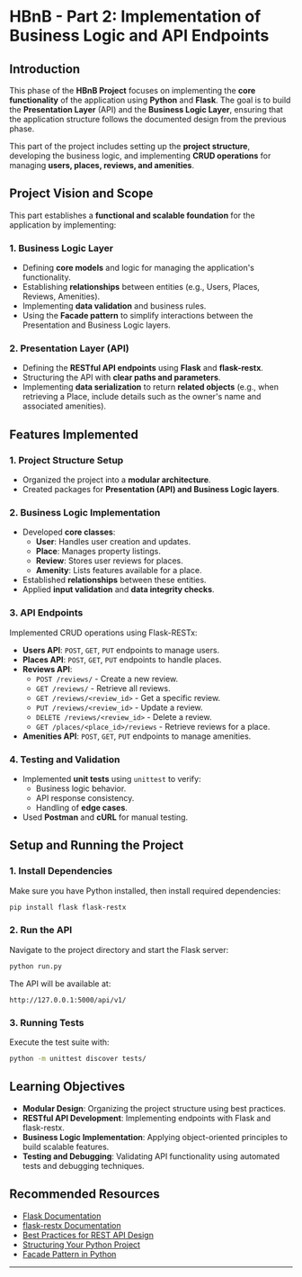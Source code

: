 # HBnB - Part 2: Implementation of Business Logic and API Endpoints

## Introduction
This phase of the **HBnB Project** focuses on implementing the **core functionality** of the application using **Python** and **Flask**. The goal is to build the **Presentation Layer** (API) and the **Business Logic Layer**, ensuring that the application structure follows the documented design from the previous phase.

This part of the project includes setting up the **project structure**, developing the business logic, and implementing **CRUD operations** for managing **users, places, reviews, and amenities**.

## Project Vision and Scope
This part establishes a **functional and scalable foundation** for the application by implementing:

### **1. Business Logic Layer**
- Defining **core models** and logic for managing the application's functionality.
- Establishing **relationships** between entities (e.g., Users, Places, Reviews, Amenities).
- Implementing **data validation** and business rules.
- Using the **Facade pattern** to simplify interactions between the Presentation and Business Logic layers.

### **2. Presentation Layer (API)**
- Defining the **RESTful API endpoints** using **Flask** and **flask-restx**.
- Structuring the API with **clear paths and parameters**.
- Implementing **data serialization** to return **related objects** (e.g., when retrieving a Place, include details such as the owner's name and associated amenities).

## Features Implemented
### **1. Project Structure Setup**
- Organized the project into a **modular architecture**.
- Created packages for **Presentation (API) and Business Logic layers**.

### **2. Business Logic Implementation**
- Developed **core classes**:
  - **User**: Handles user creation and updates.
  - **Place**: Manages property listings.
  - **Review**: Stores user reviews for places.
  - **Amenity**: Lists features available for a place.
- Established **relationships** between these entities.
- Applied **input validation** and **data integrity checks**.

### **3. API Endpoints**
Implemented CRUD operations using Flask-RESTx:
- **Users API**: `POST`, `GET`, `PUT` endpoints to manage users.
- **Places API**: `POST`, `GET`, `PUT` endpoints to handle places.
- **Reviews API**:
  - `POST /reviews/` - Create a new review.
  - `GET /reviews/` - Retrieve all reviews.
  - `GET /reviews/<review_id>` - Get a specific review.
  - `PUT /reviews/<review_id>` - Update a review.
  - `DELETE /reviews/<review_id>` - Delete a review.
  - `GET /places/<place_id>/reviews` - Retrieve reviews for a place.
- **Amenities API**: `POST`, `GET`, `PUT` endpoints to manage amenities.

### **4. Testing and Validation**
- Implemented **unit tests** using `unittest` to verify:
  - Business logic behavior.
  - API response consistency.
  - Handling of **edge cases**.
- Used **Postman** and **cURL** for manual testing.

## Setup and Running the Project
### **1. Install Dependencies**
Make sure you have Python installed, then install required dependencies:
```bash
pip install flask flask-restx
```

### **2. Run the API**
Navigate to the project directory and start the Flask server:
```bash
python run.py
```

The API will be available at:
```
http://127.0.0.1:5000/api/v1/
```

### **3. Running Tests**
Execute the test suite with:
```bash
python -m unittest discover tests/
```

## Learning Objectives
- **Modular Design**: Organizing the project structure using best practices.
- **RESTful API Development**: Implementing endpoints with Flask and flask-restx.
- **Business Logic Implementation**: Applying object-oriented principles to build scalable features.
- **Testing and Debugging**: Validating API functionality using automated tests and debugging techniques.

## Recommended Resources
- [Flask Documentation](https://flask.palletsprojects.com/en/stable/)
- [flask-restx Documentation](https://flask-restx.readthedocs.io/en/latest/)
- [Best Practices for REST API Design](https://restfulapi.net/)
- [Structuring Your Python Project](https://docs.python-guide.org/writing/structure/)
- [Facade Pattern in Python](https://refactoring.guru/design-patterns/facade/python/example)

---
